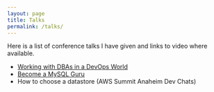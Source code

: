 ```yaml
---
layout: page
title: Talks
permalink: /talks/
---
```

Here is a list of conference talks I have given and links to video where available.

* [Working with DBAs in a DevOps World](https://www.youtube.com/watch?v=Ym408YX2zTA)
* [Become a MySQL Guru](https://www.socallinuxexpo.org/scale/16x/presentations/become-mysql-guru)
* How to choose a datastore (AWS Summit Anaheim Dev Chats)
